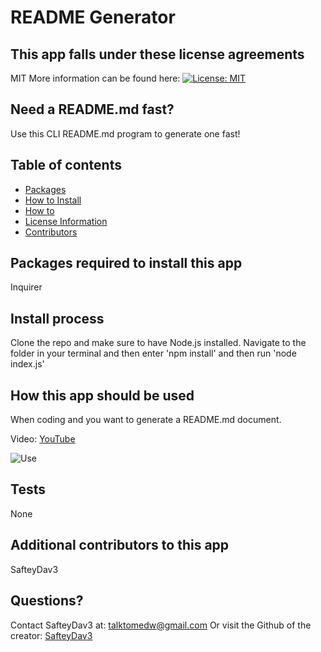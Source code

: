 # README Generator

## This app falls under these license agreements
MIT
More information can be found here: [![License: MIT](https://img.shields.io/badge/License-MIT-yellow.svg)](https://opensource.org/licenses/MIT)

## Need a README.md fast?
Use this CLI README.md program to generate one fast!

## Table of contents
- [Packages](#Packages-required-to-install-this-app)
- [How to Install](#Install-process)
- [How to](#How-this-app-should-be-used)
- [License Information](#This-app-falls-under-these-license-agreements)
- [Contributors](#Additional-contributors-to-this-app)

## Packages required to install this app
Inquirer

## Install process
Clone the repo and make sure to have Node.js installed. Navigate to the folder in your terminal and then enter 'npm install' and then run 'node index.js'

## How this app should be used
When coding and you want to generate a README.md document. 

Video: [YouTube](https://www.youtube.com/watch?v=jUuqBZwwkQw)

![Use](./Develop/assets/README-Use-Example.gif)

## Tests
None


## Additional contributors to this app
SafteyDav3

## Questions?
Contact SafteyDav3 at: talktomedw@gmail.com
Or visit the Github of the creator: [SafteyDav3](https://github.com/SafteyDav3)
                
          